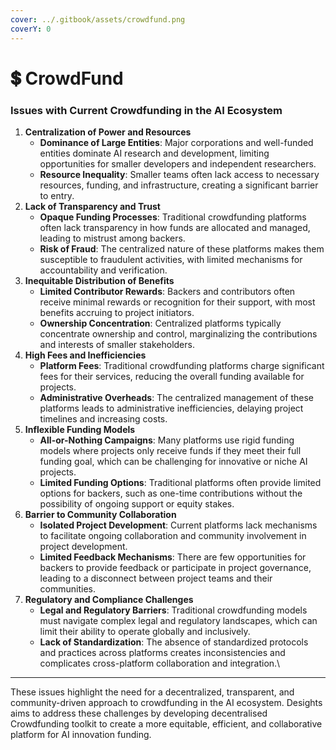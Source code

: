 ```yaml
---
cover: ../.gitbook/assets/crowdfund.png
coverY: 0
---
```


# 💲 CrowdFund

### Issues with Current Crowdfunding in the AI Ecosystem

1. **Centralization of Power and Resources**
   * **Dominance of Large Entities**: Major corporations and well-funded entities dominate AI research and development, limiting opportunities for smaller developers and independent researchers.
   * **Resource Inequality**: Smaller teams often lack access to necessary resources, funding, and infrastructure, creating a significant barrier to entry.
2. **Lack of Transparency and Trust**
   * **Opaque Funding Processes**: Traditional crowdfunding platforms often lack transparency in how funds are allocated and managed, leading to mistrust among backers.
   * **Risk of Fraud**: The centralized nature of these platforms makes them susceptible to fraudulent activities, with limited mechanisms for accountability and verification.
3. **Inequitable Distribution of Benefits**
   * **Limited Contributor Rewards**: Backers and contributors often receive minimal rewards or recognition for their support, with most benefits accruing to project initiators.
   * **Ownership Concentration**: Centralized platforms typically concentrate ownership and control, marginalizing the contributions and interests of smaller stakeholders.
4. **High Fees and Inefficiencies**
   * **Platform Fees**: Traditional crowdfunding platforms charge significant fees for their services, reducing the overall funding available for projects.
   * **Administrative Overheads**: The centralized management of these platforms leads to administrative inefficiencies, delaying project timelines and increasing costs.
5. **Inflexible Funding Models**
   * **All-or-Nothing Campaigns**: Many platforms use rigid funding models where projects only receive funds if they meet their full funding goal, which can be challenging for innovative or niche AI projects.
   * **Limited Funding Options**: Traditional platforms often provide limited options for backers, such as one-time contributions without the possibility of ongoing support or equity stakes.
6. **Barrier to Community Collaboration**
   * **Isolated Project Development**: Current platforms lack mechanisms to facilitate ongoing collaboration and community involvement in project development.
   * **Limited Feedback Mechanisms**: There are few opportunities for backers to provide feedback or participate in project governance, leading to a disconnect between project teams and their communities.
7. **Regulatory and Compliance Challenges**
   * **Legal and Regulatory Barriers**: Traditional crowdfunding models must navigate complex legal and regulatory landscapes, which can limit their ability to operate globally and inclusively.
   * **Lack of Standardization**: The absence of standardized protocols and practices across platforms creates inconsistencies and complicates cross-platform collaboration and integration.\


***

These issues highlight the need for a decentralized, transparent, and community-driven approach to crowdfunding in the AI ecosystem. Desights aims to address these challenges by developing decentralised Crowdfunding toolkit to create a more equitable, efficient, and collaborative platform for AI innovation funding.

